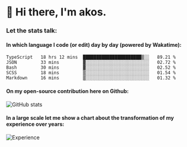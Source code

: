 # 👋 Hi there, I'm akos. 


### Let the stats talk:


#### In which language I code (or edit) day by day (powered by Wakatime): 

<!--START_SECTION:waka-->
```text
TypeScript   18 hrs 12 mins  ██████████████████████▒░░   89.21 % 
JSON         33 mins         ▓░░░░░░░░░░░░░░░░░░░░░░░░   02.72 % 
Bash         30 mins         ▓░░░░░░░░░░░░░░░░░░░░░░░░   02.52 % 
SCSS         18 mins         ▒░░░░░░░░░░░░░░░░░░░░░░░░   01.54 % 
Markdown     16 mins         ▒░░░░░░░░░░░░░░░░░░░░░░░░   01.32 % 
```
<!--END_SECTION:waka-->

#### On my open-source contribution here on Github:
 
![GitHub stats](https://github-readme-stats.vercel.app/api?username=akosbalasko)

#### In a large scale let me show a chart about the transformation of my experience over years:   

![Experience](https://cr-skills-chart-widget.azurewebsites.net/api/api?username=akosbalasko)
